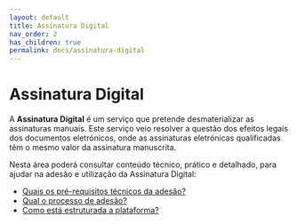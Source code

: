 ```yaml
---
layout: default
title: Assinatura Digital
nav_order: 2
has_children: true
permalink: docs/assinatura-digital
---
```


# Assinatura Digital

A **Assinatura Digital** é um serviço que pretende desmaterializar as assinaturas manuais. Este serviço veio resolver a questão dos efeitos legais dos documentos eletrónicos, onde as assinaturas eletrónicas qualificadas têm o mesmo valor da assinatura manuscrita.

Nesta área poderá consultar conteúdo técnico, prático e detalhado, para ajudar na adesão e utilização da Assinatura Digital:

- [Quais os pré-requisitos técnicos da adesão?](quais-os-pre-requisitos-tecnicos-da-adesao.md)
- [Qual o processo de adesão?](qual-o-processo-de-adesao.md)
- [Como está estruturada a plataforma?](como-esta-estruturada-a-plataforma.md)

